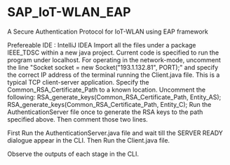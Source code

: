 # SAP_IoT-WLAN_EAP
A Secure Authentication Protocol for IoT-WLAN using EAP framework

Prefereable IDE : IntelliJ IDEA 
Import all the files under a package IEEE_TDSC within a new java project. 
Current code is specified to run the program under localhost. For operating in the network-mode, uncomment the line "Socket socket = new Socket("193.1.132.81", PORT);" and specify the correct IP address of the terminal running the Client.java file.
This is a typical TCP client-server application. 
Specify the Common_RSA_Certificate_Path to a known location.
Uncomment the following:
    RSA_generate_keys(Common_RSA_Certificate_Path, Entity_AS);
    RSA_generate_keys(Common_RSA_Certificate_Path, Entity_C);
Run the AuthenticationServer file once to generate the RSA keys to the path specified above.
Then comment those two lines.

First Run the AuthenticationServer.java file and wait till the SERVER READY dialogue appear in the CLI.
Then Run the Client.java file.

Observe the outputs of each stage in the CLI.
